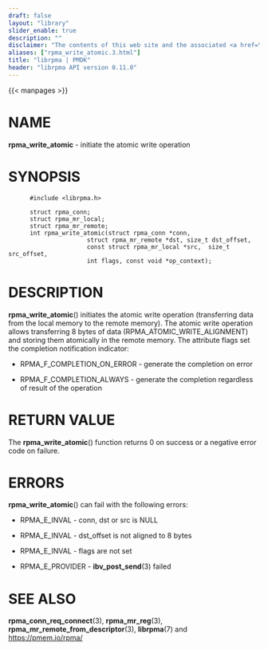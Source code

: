 ```yaml
---
draft: false
layout: "library"
slider_enable: true
description: ""
disclaimer: "The contents of this web site and the associated <a href=\"https://github.com/pmem\">GitHub repositories</a> are BSD-licensed open source."
aliases: ["rpma_write_atomic.3.html"]
title: "librpma | PMDK"
header: "librpma API version 0.11.0"
---
```

{{< manpages >}}

[comment]: <> (SPDX-License-Identifier: BSD-3-Clause)
[comment]: <> (Copyright 2020, Intel Corporation)

NAME
====

**rpma\_write\_atomic** - initiate the atomic write operation

SYNOPSIS
========

          #include <librpma.h>

          struct rpma_conn;
          struct rpma_mr_local;
          struct rpma_mr_remote;
          int rpma_write_atomic(struct rpma_conn *conn,
                          struct rpma_mr_remote *dst, size_t dst_offset,
                          const struct rpma_mr_local *src,  size_t src_offset,
                          int flags, const void *op_context);

DESCRIPTION
===========

**rpma\_write\_atomic**() initiates the atomic write operation
(transferring data from the local memory to the remote memory). The
atomic write operation allows transferring 8 bytes of data
(RPMA\_ATOMIC\_WRITE\_ALIGNMENT) and storing them atomically in the
remote memory. The attribute flags set the completion notification
indicator:

-   RPMA\_F\_COMPLETION\_ON\_ERROR - generate the completion on error

-   RPMA\_F\_COMPLETION\_ALWAYS - generate the completion regardless of
    result of the operation

RETURN VALUE
============

The **rpma\_write\_atomic**() function returns 0 on success or a
negative error code on failure.

ERRORS
======

**rpma\_write\_atomic**() can fail with the following errors:

-   RPMA\_E\_INVAL - conn, dst or src is NULL

-   RPMA\_E\_INVAL - dst\_offset is not aligned to 8 bytes

-   RPMA\_E\_INVAL - flags are not set

-   RPMA\_E\_PROVIDER - **ibv\_post\_send**(3) failed

SEE ALSO
========

**rpma\_conn\_req\_connect**(3), **rpma\_mr\_reg**(3),
**rpma\_mr\_remote\_from\_descriptor**(3), **librpma**(7) and
https://pmem.io/rpma/
